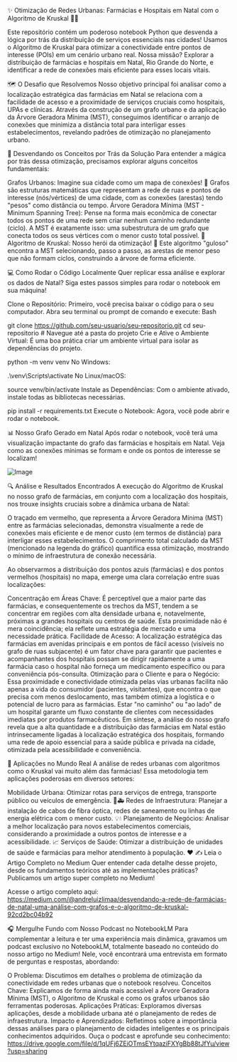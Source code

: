 ✨ Otimização de Redes Urbanas: Farmácias e Hospitais em Natal com o Algoritmo de Kruskal 🏥💊

Este repositório contém um poderoso notebook Python que desvenda a lógica por trás da distribuição de serviços essenciais nas cidades! Usamos o Algoritmo de Kruskal para otimizar a conectividade entre pontos de interesse (POIs) em um cenário urbano real. Nossa missão? Explorar a distribuição de farmácias e hospitais em Natal, Rio Grande do Norte, e identificar a rede de conexões mais eficiente para esses locais vitais.

🗺️ O Desafio que Resolvemos
Nosso objetivo principal foi analisar como a localização estratégica das farmácias em Natal se relaciona com a facilidade de acesso e a proximidade de serviços cruciais como hospitais, UPAs e clínicas. Através da construção de um grafo urbano e da aplicação da Árvore Geradora Mínima (MST), conseguimos identificar o arranjo de conexões que minimiza a distância total para interligar esses estabelecimentos, revelando padrões de otimização no planejamento urbano.

🧠 Desvendando os Conceitos por Trás da Solução
Para entender a mágica por trás dessa otimização, precisamos explorar alguns conceitos fundamentais:

Grafos Urbanos: Imagine sua cidade como um mapa de conexões! 📍 
Grafos são estruturas matemáticas que representam a rede de ruas e pontos de interesse (nós/vértices) de uma cidade, com as conexões (arestas) tendo "pesos" como distância ou tempo.
Árvore Geradora Mínima (MST - Minimum Spanning Tree): Pense na forma mais econômica de conectar todos os pontos de uma rede sem criar nenhum caminho redundante (ciclo). A MST é exatamente isso: uma subestrutura de um grafo que conecta todos os seus vértices com o menor custo total possível. 🌳
Algoritmo de Kruskal: Nosso herói da otimização! 💪 Este algoritmo "guloso" encontra a MST selecionando, passo a passo, as arestas de menor peso que não formam ciclos, construindo a árvore de forma eficiente.

💻 Como Rodar o Código Localmente
Quer replicar essa análise e explorar os dados de Natal? Siga estes passos simples para rodar o notebook em sua máquina!

Clone o Repositório: Primeiro, você precisa baixar o código para o seu computador. Abra seu terminal ou prompt de comando e execute:
Bash

git clone https://github.com/seu-usuario/seu-repositorio.git
cd seu-repositorio # Navegue até a pasta do projeto
Crie e Ative o Ambiente Virtual: É uma boa prática criar um ambiente virtual para isolar as dependências do projeto.

python -m venv venv
No Windows:

.\venv\Scripts\activate
No Linux/macOS:

source venv/bin/activate
Instale as Dependências: Com o ambiente ativado, instale todas as bibliotecas necessárias.

pip install -r requirements.txt
Execute o Notebook: Agora, você pode abrir e rodar o notebook.

📊 Nosso Grafo Gerado em Natal
Após rodar o notebook, você terá uma visualização impactante do grafo das farmácias e hospitais em Natal. Veja como as conexões mínimas se formam e onde os pontos de interesse se localizam!

![Image](https://github.com/user-attachments/assets/b66225c1-3b37-41f8-8942-538e901c869a)

🔍 Análise e Resultados Encontrados
A execução do Algoritmo de Kruskal no nosso grafo de farmácias, em conjunto com a localização dos hospitais, nos trouxe insights cruciais sobre a dinâmica urbana de Natal:

O traçado em vermelho, que representa a Árvore Geradora Mínima (MST) entre as farmácias selecionadas, demonstra visualmente a rede de conexões mais eficiente e de menor custo (em termos de distância) para interligar esses estabelecimentos. O comprimento total calculado da MST (mencionado na legenda do gráfico) quantifica essa otimização, mostrando o mínimo de infraestrutura de conexão necessária.

Ao observarmos a distribuição dos pontos azuis (farmácias) e dos pontos vermelhos (hospitais) no mapa, emerge uma clara correlação entre suas localizações:

Concentração em Áreas Chave: É perceptível que a maior parte das farmácias, e consequentemente os trechos da MST, tendem a se concentrar em regiões com alta densidade urbana e, notavelmente, próximas a grandes hospitais ou centros de saúde. Esta proximidade não é mera coincidência; ela reflete uma estratégia de mercado e uma necessidade prática.
Facilidade de Acesso: A localização estratégica das farmácias em avenidas principais e em pontos de fácil acesso (visíveis no grafo de ruas subjacente) é um fator chave para garantir que pacientes e acompanhantes dos hospitais possam se dirigir rapidamente a uma farmácia caso o hospital não forneça um medicamento específico ou para conveniência pós-consulta.
Otimização para o Cliente e para o Negócio: Essa proximidade e conectividade otimizada pelas vias urbanas facilita não apenas a vida do consumidor (pacientes, visitantes), que encontra o que precisa com menos deslocamento, mas também otimiza a logística e o potencial de lucro para as farmácias. Estar "no caminho" ou "ao lado" de um hospital garante um fluxo constante de clientes com necessidades imediatas por produtos farmacêuticos.
Em síntese, a análise do nosso grafo revela que a alta quantidade e a distribuição das farmácias em Natal estão intrinsecamente ligadas à localização estratégica dos hospitais, formando uma rede de apoio essencial para a saúde pública e privada na cidade, otimizada pela acessibilidade e conveniência.

🚀 Aplicações no Mundo Real
A análise de redes urbanas com algoritmos como o Kruskal vai muito além das farmácias! Essa metodologia tem aplicações poderosas em diversos setores:

Mobilidade Urbana: Otimizar rotas para serviços de entrega, transporte público ou veículos de emergência. 🚚🚑
Redes de Infraestrutura: Planejar a instalação de cabos de fibra óptica, redes de saneamento ou linhas de energia elétrica com o menor custo. 💡💧
Planejamento de Negócios: Analisar a melhor localização para novos estabelecimentos comerciais, considerando a proximidade a outros pontos de interesse e a acessibilidade. 📈
Serviços de Saúde: Otimizar a distribuição de unidades de saúde e farmácias para melhor atendimento à população. ❤️
✍️ Leia o Artigo Completo no Medium
Quer entender cada detalhe desse projeto, desde os fundamentos teóricos até as implementações práticas? Publicamos um artigo super completo no Medium!

Acesse o artigo completo aqui: https://medium.com/@andreluizlimaa/desvendando-a-rede-de-farmácias-de-natal-uma-análise-com-grafos-e-o-algoritmo-de-kruskal-92cd2bc04b92

🎧 Mergulhe Fundo com Nosso Podcast no NotebookLM
Para complementar a leitura e ter uma experiência mais dinâmica, gravamos um podcast exclusivo no NotebookLM, totalmente baseado no conteúdo do nosso artigo no Medium! Nele, você encontrará uma entrevista em formato de perguntas e respostas, abordando:

O Problema: Discutimos em detalhes o problema de otimização da conectividade em redes urbanas que o notebook resolveu.
Conceitos Chave: Explicamos de forma ainda mais acessível a Árvore Geradora Mínima (MST), o Algoritmo de Kruskal e como os grafos urbanos são ferramentas poderosas.
Aplicações Práticas: Exploramos diversas aplicações, desde a mobilidade urbana até o planejamento de redes de infraestrutura.
Impacto e Aprendizados: Refletimos sobre a importância dessas análises para o planejamento de cidades inteligentes e os principais conhecimentos adquiridos.
Ouça o podcast e aprofunde seu conhecimento: https://drive.google.com/file/d/1qUFj6ZEiOTmsEYtqaziFXYgBb88tJfYu/view?usp=sharing

